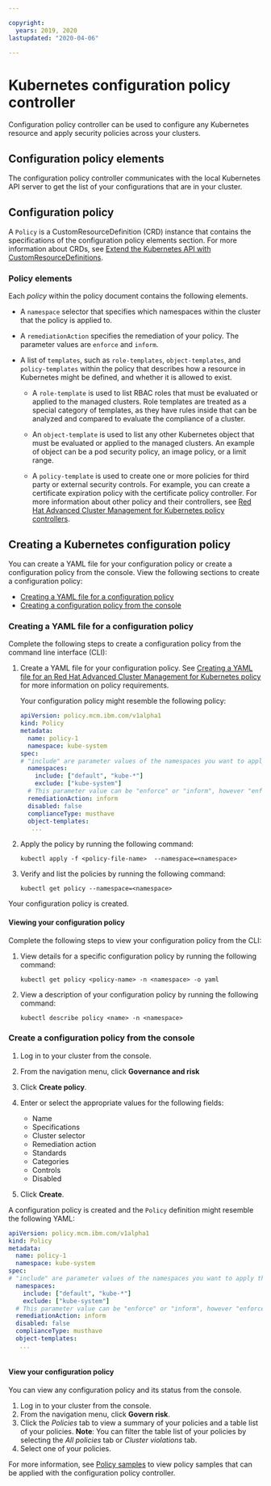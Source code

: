 ```yaml
---

copyright:
  years: 2019, 2020
lastupdated: "2020-04-06"

---
```


# Kubernetes configuration policy controller

Configuration policy controller can be used to configure any Kubernetes resource and apply security policies across your clusters.


## Configuration policy elements

The configuration policy controller communicates with the local Kubernetes API server to get the list of your configurations that are in your cluster. 

## Configuration policy
  
A `Policy` is a CustomResourceDefinition (CRD) instance that contains the specifications of the configuration policy elements section. For more information about CRDs, see [Extend the Kubernetes API with CustomResourceDefinitions](https://kubernetes.io/docs/tasks/access-kubernetes-api/custom-resources/custom-resource-definitions/).

### Policy elements

Each _policy_ within the policy document contains the following elements.

  - A `namespace` selector that specifies which namespaces within the cluster that the policy is applied to.
  
  - A `remediationAction` specifies the remediation of your policy. The parameter values are `enforce` and `inform`. 

  - A list of `templates`, such as `role-templates`, `object-templates`, and `policy-templates` within the policy that describes how a resource in Kubernetes might be defined, and whether it is allowed to exist.

    - A `role-template` is used to list RBAC roles that must be evaluated or applied to the managed clusters. Role templates are treated as a special category of templates, as they have rules inside that can be analyzed and compared to evaluate the compliance of a cluster.

    - An `object-template` is used to list any other Kubernetes object that must be evaluated or applied to the managed clusters. An example of object can be a pod security policy, an image policy, or a limit range.
    
    - A `policy-template` is used to create one or more policies for third party or external security controls. For example, you can create a certificate expiration policy with the certificate policy controller. For more information about other policy and their  controllers, see [Red Hat Advanced Cluster Management for Kubernetes policy controllers](../governance/policy_controllers.md).

## Creating a Kubernetes configuration policy

You can create a YAML file for your configuration policy or create a configuration policy from the console. View the following sections to create a configuration policy:

* [Creating a YAML file for a configuration policy](#creating-a-yaml-file-for-a-configuration-policy)
* [Creating a configuration policy from the console](#creating-a-configuration-policy-from-the-console)

### Creating a YAML file for a configuration policy

Complete the following steps to create a configuration policy from the command line interface (CLI):

1. Create a YAML file for your configuration policy. See [Creating a YAML file for an Red Hat Advanced Cluster Management for Kubernetes policy](../governance/create_policy.md#yaml) for more information on policy requirements. 

    Your configuration policy might resemble the following policy:

    ```yaml
    apiVersion: policy.mcm.ibm.com/v1alpha1
    kind: Policy
    metadata:
      name: policy-1
      namespace: kube-system
    spec:
    # "include" are parameter values of the namespaces you want to apply the configuration policy , while exclude specifies the namespaces you explicitly do not want to apply
      namespaces:
        include: ["default", "kube-*"]
        exclude: ["kube-system"]
      # This parameter value can be "enforce" or "inform", however "enforce" does not do anything with regards to this controller.
      remediationAction: inform
      disabled: false 
      complianceType: musthave
      object-templates:
       ...
     ``` 
    
2. Apply the policy by running the following command:
   
   ```
   kubectl apply -f <policy-file-name>  --namespace=<namespace>
   ```
   
3. Verify and list the policies by running the following command:

   ```
   kubectl get policy --namespace=<namespace>
   ```
   
Your configuration policy is created.

#### Viewing your configuration policy

Complete the following steps to view your configuration policy from the CLI:

1. View details for a specific configuration policy by running the following command:
   
   ```
   kubectl get policy <policy-name> -n <namespace> -o yaml
   ```
   
2. View a description of your configuration policy by running the following command:

   ```
   kubectl describe policy <name> -n <namespace>
   ```

### Create a configuration policy from the console

1. Log in to your cluster from the console.
2. From the navigation menu, click **Governance and risk**
3. Click **Create policy**.
4. Enter or select the appropriate values for the following fields:
   * Name
   * Specifications
   * Cluster selector
   * Remediation action
   * Standards
   * Categories
   * Controls
   * Disabled

5. Click **Create**.

A configuration policy is created and the `Policy` definition might resemble the following YAML:

   ```yaml
   apiVersion: policy.mcm.ibm.com/v1alpha1
   kind: Policy
   metadata:
     name: policy-1
     namespace: kube-system
   spec:
   # "include" are parameter values of the namespaces you want to apply the configuration policy , while exclude specifies the namespaces you explicitly do not want to apply
     namespaces:
       include: ["default", "kube-*"]
       exclude: ["kube-system"]
     # This parameter value can be "enforce" or "inform", however "enforce" does not do anything with regards to this controller.
     remediationAction: inform
     disabled: false
     complianceType: musthave
     object-templates:
      ...
     
   ```

#### View your configuration policy

You can view any configuration policy and its status from the console.

1. Log in to your cluster from the console.
2. From the navigation menu, click **Govern risk**. 
3. Click the _Policies_ tab to view a summary of your policies and a table list of your policies.
   **Note**: You can filter the table list of your policies by selecting the _All policies_ tab or _Cluster violations_ tab. 
4. Select one of your policies.


For more information, see [Policy samples](../governance/policy_samples.md) to view policy samples that can be applied with the configuration policy controller.
